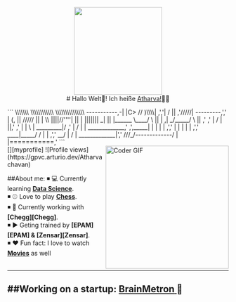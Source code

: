<p align="center"><img src="/imgs/me.png" height="200" width="200" /><br>
# Hallo Welt👋! Ich heiße <a href="http://brainmetron.ml">Atharva!</a>🙋‍♂️
</p>
``` 
                             \\\\\\\
                            \\\\\\\\\\\\
                          \\\\\\\\\\\\\\\
  -----------,-|           |C>   // )\\\\|
           ,','|          /    || ,'/////|
---------,','  |         (,    ||   /////
         ||    |          \\  ||||//''''|
         ||    |           |||||||     _|
         ||    |______            \____/ \
         ||    |     ,|         _/_____/ \
         ||  ,'    ,' |        /          |
         ||,'    ,'   |       |         \  |
_________|/    ,'     |      /           | |
_____________,'      ,',_____|      |    | |
             |     ,','      |      |    | |
             |   ,','    ____|_____/    /  |
             | ,','  __/ |             /   |
_____________|','   ///_/-------------/   |
              |===========,'
```
<br>
[<img align="right" src="https://mridul2820.github.io/github-assets/assets/gif/coding.gif" alt="Coder GIF" height="280">][myprofile]
![Profile views](https://gpvc.arturio.dev/Atharvachavan)
<br>

##About me:
◾ 💻 Currently learning **[Data Science][react]**.
<br/>
◾ ⚾  Love to play **[Chess][Chess]**.
<br/>
◾ 👕 Currently working with  **[Chegg][Chegg]**.
<br/>
◾ ▶  Geting trained by  **[EPAM][EPAM] & [Zensar][Zensar]**.
<br/>
◾ ❤ Fun fact: I love to  watch **[Movies](https://https://www.netflix.com/title/81039381)** as  well
<br/>
<br/>

---

##Working on a startup: <a href="http://brainmetron.ml"> **BrainMetron** </a>:mechanical_arm:	
<br>
---
[myprofile]: https://github.com/AtharvaChavan
[buymeacoffee]: https://www.buymeacoffee.com/Mriduls
[facebook]: https://www.facebook.com/mridul.panda.754/
[instagram]: https://www.instagram.com/i_mridul
[twitter]: https://twitter.com/i_mridul
[Chess]: http://brainmetron.ml
[react]: https://reactjs.org/